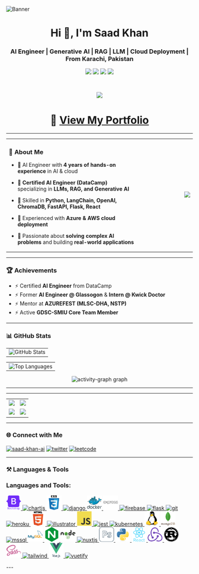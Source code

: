 ![Banner](https://res.cloudinary.com/superfolio/image/upload/v1620689979/68747470733a2f2f692e70696e696d672e636f6d2f6f726967696e616c732f63362f33332f63322f63363333633230656465383266306530636564376435373064626533613166332e676966_yjuh2s.gif)

<h1 align="center">Hi 👋, I'm Saad Khan</h1>
<h3 align="center">AI Engineer | Generative AI | RAG | LLM | Cloud Deployment | From Karachi, Pakistan</h3>
<p align="center">
  <img src="https://media4.giphy.com/media/v1.Y2lkPTc5MGI3NjExaDdoMGNjbXdxZmtwYjJ5b3p3cTVtdjUwcGJjNTBoN3dkZHhvYXNjbyZlcD12MV9pbnRlcm5hbF9naWZfYnlfaWQmY3Q9cw/ln7z2eWriiQAllfVcn/giphy.gif" width="100">
  <img src="https://i.giphy.com/media/LMt9638dO8dftAjtco/200.webp" width="100">
  <img src="https://media0.giphy.com/media/v1.Y2lkPTc5MGI3NjExcWJpdzRrdWpraDQ5b2MxZDZvZmI1dXhzNXlzY3Bhazl2b3VkamdwZSZlcD12MV9pbnRlcm5hbF9naWZfYnlfaWQmY3Q9Zw/du3J3cXyzhj75IOgvA/giphy.gif" width="100">
  <img src="https://media3.giphy.com/media/v1.Y2lkPTc5MGI3NjExcDk2Y3hyZWx3ZTN3NGhheHhycWVsZjdwdDB6d2hweGpkemk1ZXB3diZlcD12MV9pbnRlcm5hbF9naWZfYnlfaWQmY3Q9cw/tAjb5pyCEBhEb8jWxC/giphy.gif" width="100">
</p>

<br>

<p align="center">
  <a href="https://github.com/DenverCoder1/readme-typing-svg">
    <img src="https://readme-typing-svg.herokuapp.com?lines=AI+Engineer;Certified+AI+Engineer;4+Years+Experience;LLM+%26+RAG+Specialist;Cloud+Deployment+(AWS+%26+Azure);OpenAI+%7C+LangChain+%7C+ChromaDB;Python+Developer;Always+learning+%7C+Always+Evolving&center=true&width=600&height=50">
  </a>
</p>


<h1 align="center">
  🔗 <a href="https://saadtheaiengineer01.netlify.app/" target="_blank">View My Portfolio</a>
</h1>


---

<table style="border:none;">
  <tr>
    <td style="width:70%; vertical-align:top; border:none;">
      
### 🚀 About Me
- 🔹 AI Engineer with **4 years of hands-on experience** in AI & cloud  
- 🔹 **Certified AI Engineer (DataCamp)** specializing in **LLMs, RAG, and Generative AI**  
- 🔹 Skilled in **Python, LangChain, OpenAI, ChromaDB, FastAPI, Flask, React**  
- 🔹 Experienced with **Azure & AWS cloud deployment**  
- 🔹 Passionate about **solving complex AI problems** and building **real-world applications**

    </td>
    <td style="width:30%; text-align:right; border:none;">
      <img height="150" src="https://institute.careerguide.com/wp-content/uploads/2020/10/e426702edf874b181aced1e2fa5c6cde.gif" />
    </td>
  </tr>
</table>



---

### 🏆 Achievements
- ⚡ Certified **AI Engineer** from DataCamp  
- ⚡ Former **AI Engineer @ Glassogon** & **Intern @ Kwick Doctor**  
- ⚡ Mentor at **AZUREFEST (MLSC-DHA, NSTP)**  
- ⚡ Active **GDSC-SMIU Core Team Member**  

---

### 📊 GitHub Stats
<table>
  <tr>
    <td>
      <img src="https://github-readme-stats-sigma-five.vercel.app/api?username=saad25011&show_icons=true&locale=en&count_private=true" alt="GitHub Stats" />
    </td>
  </tr>
</table>
<!-- 📊 Top Stats Row -->
<table>
  <tr>
    <td>
      <img src="https://github-readme-stats-sigma-five.vercel.app/api/top-langs?username=saad25011&show_icons=true&locale=en&layout=compact" alt="Top Languages" />
    </td>
  </tr>
</table>
<!-- 🧩 GitHub Activity Graph -->
<p align="center">
  <img src="https://github-readme-activity-graph.vercel.app/graph?username=saad25011&radius=16&theme=react&area=true&order=5" height="300" alt="activity-graph graph" />
</p>

---

---

<!-- 🚀 Featured Projects Row -->
<table>
  <tr>
    <td>
      <a href="https://github.com/saad25011/Ai-Assistant">
        <img src="https://github-readme-stats-sigma-five.vercel.app/api/pin/?username=saad25011&repo=Ai-Assistant" />
      </a>
    </td>
    <td>
      <a href="https://github.com/saad25011/chat-with-AI">
        <img src="https://github-readme-stats-sigma-five.vercel.app/api/pin/?username=saad25011&repo=chat-with-AI" />
      </a>
    </td>
  </tr>
  <tr>
    <td>
      <a href="https://github.com/saad25011/Another-Repo">
        <img src="https://github-readme-stats-sigma-five.vercel.app/api/pin/?username=saad25011&repo=Another-Repo" />
      </a>
    </td>
    <td>
      <a href="https://github.com/saad25011/One-More-Repo">
        <img src="https://github-readme-stats-sigma-five.vercel.app/api/pin/?username=saad25011&repo=One-More-Repo" />
      </a>
    </td>
  </tr>
</table>



---

### 🌐 Connect with Me
<p align="left">
<a href="https://www.linkedin.com/in/saadkhanofficial/" target="blank"><img align="center" src="https://raw.githubusercontent.com/rahuldkjain/github-profile-readme-generator/master/src/images/icons/Social/linked-in-alt.svg" alt="saad-khan-ai" height="30" width="40" /></a>
<a href="https://twitter.com/" target="blank"><img align="center" src="https://raw.githubusercontent.com/rahuldkjain/github-profile-readme-generator/master/src/images/icons/Social/twitter.svg" alt="twitter" height="30" width="40" /></a>
<a href="https://leetcode.com/" target="blank"><img align="center" src="https://raw.githubusercontent.com/rahuldkjain/github-profile-readme-generator/master/src/images/icons/Social/leet-code.svg" alt="leetcode" height="30" width="40" /></a>
</p>

---

### ⚒️ Languages & Tools
</p>

<h3 align="left">Languages and Tools:</h3>
<p align="left"> <a href="https://getbootstrap.com" target="_blank" rel="noreferrer"> <img src="https://raw.githubusercontent.com/devicons/devicon/master/icons/bootstrap/bootstrap-plain-wordmark.svg" alt="bootstrap" width="40" height="40"/> </a> <a href="https://www.chartjs.org" target="_blank" rel="noreferrer"> <img src="https://www.chartjs.org/media/logo-title.svg" alt="chartjs" width="40" height="40"/> </a> <a href="https://www.w3schools.com/css/" target="_blank" rel="noreferrer"> <img src="https://raw.githubusercontent.com/devicons/devicon/master/icons/css3/css3-original-wordmark.svg" alt="css3" width="40" height="40"/> </a> <a href="https://www.djangoproject.com/" target="_blank" rel="noreferrer"> <img src="https://cdn.worldvectorlogo.com/logos/django.svg" alt="django" width="40" height="40"/> </a> <a href="https://www.docker.com/" target="_blank" rel="noreferrer"> <img src="https://raw.githubusercontent.com/devicons/devicon/master/icons/docker/docker-original-wordmark.svg" alt="docker" width="40" height="40"/> </a> <a href="https://expressjs.com" target="_blank" rel="noreferrer"> <img src="https://raw.githubusercontent.com/devicons/devicon/master/icons/express/express-original-wordmark.svg" alt="express" width="40" height="40"/> </a> <a href="https://firebase.google.com/" target="_blank" rel="noreferrer"> <img src="https://www.vectorlogo.zone/logos/firebase/firebase-icon.svg" alt="firebase" width="40" height="40"/> </a> <a href="https://flask.palletsprojects.com/" target="_blank" rel="noreferrer"> <img src="https://www.vectorlogo.zone/logos/pocoo_flask/pocoo_flask-icon.svg" alt="flask" width="40" height="40"/> </a> <a href="https://git-scm.com/" target="_blank" rel="noreferrer"> <img src="https://www.vectorlogo.zone/logos/git-scm/git-scm-icon.svg" alt="git" width="40" height="40"/> </a> <a href="https://heroku.com" target="_blank" rel="noreferrer"> <img src="https://www.vectorlogo.zone/logos/heroku/heroku-icon.svg" alt="heroku" width="40" height="40"/> </a> <a href="https://www.w3.org/html/" target="_blank" rel="noreferrer"> <img src="https://raw.githubusercontent.com/devicons/devicon/master/icons/html5/html5-original-wordmark.svg" alt="html5" width="40" height="40"/> </a> <a href="https://www.adobe.com/in/products/illustrator.html" target="_blank" rel="noreferrer"> <img src="https://www.vectorlogo.zone/logos/adobe_illustrator/adobe_illustrator-icon.svg" alt="illustrator" width="40" height="40"/> </a> <a href="https://developer.mozilla.org/en-US/docs/Web/JavaScript" target="_blank" rel="noreferrer"> <img src="https://raw.githubusercontent.com/devicons/devicon/master/icons/javascript/javascript-original.svg" alt="javascript" width="40" height="40"/> </a> <a href="https://jestjs.io" target="_blank" rel="noreferrer"> <img src="https://www.vectorlogo.zone/logos/jestjsio/jestjsio-icon.svg" alt="jest" width="40" height="40"/> </a> <a href="https://kubernetes.io" target="_blank" rel="noreferrer"> <img src="https://www.vectorlogo.zone/logos/kubernetes/kubernetes-icon.svg" alt="kubernetes" width="40" height="40"/> </a> <a href="https://www.linux.org/" target="_blank" rel="noreferrer"> <img src="https://raw.githubusercontent.com/devicons/devicon/master/icons/linux/linux-original.svg" alt="linux" width="40" height="40"/> </a> <a href="https://www.mongodb.com/" target="_blank" rel="noreferrer"> <img src="https://raw.githubusercontent.com/devicons/devicon/master/icons/mongodb/mongodb-original-wordmark.svg" alt="mongodb" width="40" height="40"/> </a> <a href="https://www.microsoft.com/en-us/sql-server" target="_blank" rel="noreferrer"> <img src="https://www.svgrepo.com/show/303229/microsoft-sql-server-logo.svg" alt="mssql" width="40" height="40"/> </a> <a href="https://www.mysql.com/" target="_blank" rel="noreferrer"> <img src="https://raw.githubusercontent.com/devicons/devicon/master/icons/mysql/mysql-original-wordmark.svg" alt="mysql" width="40" height="40"/> </a> <a href="https://www.nginx.com" target="_blank" rel="noreferrer"> <img src="https://raw.githubusercontent.com/devicons/devicon/master/icons/nginx/nginx-original.svg" alt="nginx" width="40" height="40"/> </a> <a href="https://nodejs.org" target="_blank" rel="noreferrer"> <img src="https://raw.githubusercontent.com/devicons/devicon/master/icons/nodejs/nodejs-original-wordmark.svg" alt="nodejs" width="40" height="40"/> </a> <a href="https://nuxtjs.org/" target="_blank" rel="noreferrer"> <img src="https://www.vectorlogo.zone/logos/nuxtjs/nuxtjs-icon.svg" alt="nuxtjs" width="40" height="40"/> </a> <a href="https://www.photoshop.com/en" target="_blank" rel="noreferrer"> <img src="https://raw.githubusercontent.com/devicons/devicon/master/icons/photoshop/photoshop-line.svg" alt="photoshop" width="40" height="40"/> </a> <a href="https://www.python.org" target="_blank" rel="noreferrer"> <img src="https://raw.githubusercontent.com/devicons/devicon/master/icons/python/python-original.svg" alt="python" width="40" height="40"/> </a> <a href="https://reactjs.org/" target="_blank" rel="noreferrer"> <img src="https://raw.githubusercontent.com/devicons/devicon/master/icons/react/react-original-wordmark.svg" alt="react" width="40" height="40"/> </a> <a href="https://redux.js.org" target="_blank" rel="noreferrer"> <img src="https://raw.githubusercontent.com/devicons/devicon/master/icons/redux/redux-original.svg" alt="redux" width="40" height="40"/> </a> <a href="https://www.rust-lang.org" target="_blank" rel="noreferrer"> <img src="https://raw.githubusercontent.com/devicons/devicon/master/icons/rust/rust-plain.svg" alt="rust" width="40" height="40"/> </a> <a href="https://sass-lang.com" target="_blank" rel="noreferrer"> <img src="https://raw.githubusercontent.com/devicons/devicon/master/icons/sass/sass-original.svg" alt="sass" width="40" height="40"/> </a> <a href="https://tailwindcss.com/" target="_blank" rel="noreferrer"> <img src="https://www.vectorlogo.zone/logos/tailwindcss/tailwindcss-icon.svg" alt="tailwind" width="40" height="40"/> </a> <a href="https://vuejs.org/" target="_blank" rel="noreferrer"> <img src="https://raw.githubusercontent.com/devicons/devicon/master/icons/vuejs/vuejs-original-wordmark.svg" alt="vuejs" width="40" height="40"/> </a> <a href="https://vuetifyjs.com/en/" target="_blank" rel="noreferrer"> <img src="https://bestofjs.org/logos/vuetify.svg" alt="vuetify" width="40" height="40"/> </a> 
</p>
---

